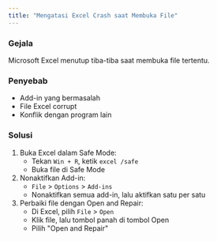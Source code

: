 ```yaml
---
title: "Mengatasi Excel Crash saat Membuka File"
---
```


### Gejala
Microsoft Excel menutup tiba-tiba saat membuka file tertentu.

### Penyebab
- Add-in yang bermasalah
- File Excel corrupt
- Konflik dengan program lain

### Solusi
1. Buka Excel dalam Safe Mode:
   - Tekan `Win + R`, ketik `excel /safe`
   - Buka file di Safe Mode
2. Nonaktifkan Add-in:
   - `File` > `Options` > `Add-ins`
   - Nonaktifkan semua add-in, lalu aktifkan satu per satu
3. Perbaiki file dengan Open and Repair:
   - Di Excel, pilih `File` > `Open`
   - Klik file, lalu tombol panah di tombol Open
   - Pilih "Open and Repair"